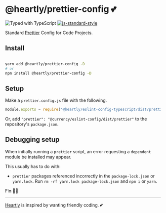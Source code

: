 # @heartly/prettier-config 💕

![Typed with TypeScript](https://flat.badgen.net/badge/icon/Typed?icon=typescript&label&labelColor=blue&color=555555)
[![js-standard-style](https://img.shields.io/badge/code%20style-standard-brightgreen.svg)](http://standardjs.com)

Standard [Prettier](https://prettier.io/) Config for Code Projects.

## Install

```bash

yarn add @heartly/prettier-config -D
# or
npm install @heartly/prettier-config -D

```

## Setup

Make a `prettier.config.js` file with the following.

```js
module.exports = require('@heartly/eslint-config-typescript/dist/prettier')
```

Or, add `"prettier": "@currency/eslint-config/dist/prettier"` to the repository's `package.json`.

## Debugging setup

When initially running a `prettier` script, an error requesting a `dependent` module be installed may appear.

This usually has to do with:
-  `prettier` packages referenced incorrectly in the `package-lock.json` or `yarn.lock`. Run `rm -rf yarn.lock package-lock.json` and `npm i` or `yarn`.

Fin 👨‍🎨

---

[Heartly](https://github.com/heartly/heartly) is inspired by wanting friendly coding. 💕
